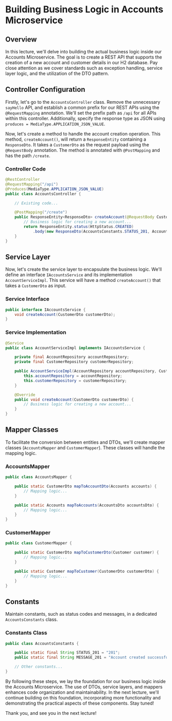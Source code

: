 # Building Business Logic in Accounts Microservice

## Overview

In this lecture, we'll delve into building the actual business logic inside our Accounts Microservice. The goal is to create a REST API that supports the creation of a new account and customer details in our H2 database. Pay close attention as we cover standards such as exception handling, service layer logic, and the utilization of the DTO pattern.

## Controller Configuration

Firstly, let's go to the `AccountsController` class. Remove the unnecessary `sayHello` API, and establish a common prefix for our REST APIs using the `@RequestMapping` annotation. We'll set the prefix path as `/api` for all APIs within this controller. Additionally, specify the response type as JSON using `produces = MediaType.APPLICATION_JSON_VALUE`.

Now, let's create a method to handle the account creation operation. This method, `createAccount()`, will return a `ResponseEntity` containing a `ResponseDto`. It takes a `CustomerDto` as the request payload using the `@RequestBody` annotation. The method is annotated with `@PostMapping` and has the path `/create`.

### Controller Code

```java
@RestController
@RequestMapping("/api")
@Produces(MediaType.APPLICATION_JSON_VALUE)
public class AccountsController {

    // Existing code...

    @PostMapping("/create")
    public ResponseEntity<ResponseDto> createAccount(@RequestBody CustomerDto customerDto) {
        // Business logic for creating a new account...
        return ResponseEntity.status(HttpStatus.CREATED)
            .body(new ResponseDto(AccountsConstants.STATUS_201, AccountsConstants.MESSAGE_201));
    }
}
```

## Service Layer

Now, let's create the service layer to encapsulate the business logic. We'll define an interface `IAccountsService` and its implementation `AccountServiceImpl`. This service will have a method `createAccount()` that takes a `CustomerDto` as input.

### Service Interface

```java
public interface IAccountsService {
    void createAccount(CustomerDto customerDto);
}
```

### Service Implementation

```java
@Service
public class AccountServiceImpl implements IAccountsService {

    private final AccountRepository accountRepository;
    private final CustomerRepository customerRepository;

    public AccountServiceImpl(AccountRepository accountRepository, CustomerRepository customerRepository) {
        this.accountRepository = accountRepository;
        this.customerRepository = customerRepository;
    }

    @Override
    public void createAccount(CustomerDto customerDto) {
        // Business logic for creating a new account...
    }
}
```

## Mapper Classes

To facilitate the conversion between entities and DTOs, we'll create mapper classes (`AccountsMapper` and `CustomerMapper`). These classes will handle the mapping logic.

### AccountsMapper

```java
public class AccountsMapper {

    public static CustomerDto mapToAccountDto(Accounts accounts) {
        // Mapping logic...
    }

    public static Accounts mapToAccounts(AccountsDto accountsDto) {
        // Mapping logic...
    }
}
```

### CustomerMapper

```java
public class CustomerMapper {

    public static CustomerDto mapToCustomerDto(Customer customer) {
        // Mapping logic...
    }

    public static Customer mapToCustomer(CustomerDto customerDto) {
        // Mapping logic...
    }
}
```

## Constants

Maintain constants, such as status codes and messages, in a dedicated `AccountsConstants` class.

### Constants Class

```java
public class AccountsConstants {

    public static final String STATUS_201 = "201";
    public static final String MESSAGE_201 = "Account created successfully";

    // Other constants...
}
```

By following these steps, we lay the foundation for our business logic inside the Accounts Microservice. The use of DTOs, service layers, and mappers enhances code organization and maintainability. In the next lecture, we'll continue building on this foundation, incorporating more functionality and demonstrating the practical aspects of these components. Stay tuned!

Thank you, and see you in the next lecture!